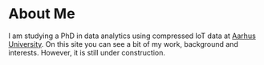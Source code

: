 # About Me

<!-- <div class="profile-picture-container">
    <img src="/assets/profile_picture.jpg" class="profile-picture" />
</div> -->

<!-- ![A picture of me](https://github.com/adam-p/markdown-here/raw/master/src/common/images/icon48.png "Logo Title Text 1") -->

I am studying a PhD in data analytics using compressed IoT data at [Aarhus University](https://international.au.dk/).
On this site you can see a bit of my work, background and interests.
However, it is still under construction.
